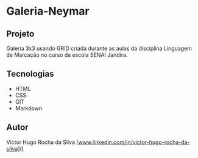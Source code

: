 # Galeria-Neymar

## Projeto 
Galeria 3x3 usando GRID criada durante as aulas da disciplina Linguagem de Marcação no curso da escola SENAI Jandira.



## Tecnologias 
+ HTML
+ CSS
+ GIT
+ Markdown


## Autor
Victor Hugo Rocha da Silva [www.linkedin.com/in/victor-hugo-rocha-da-silva]()

